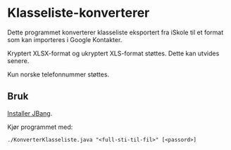 # Klasseliste-konverterer

Dette programmet konverterer klasseliste eksportert fra iSkole til et format som kan importeres i Google Kontakter.

Kryptert XLSX-format og ukryptert XLS-format støttes. Dette kan utvides senere.

Kun norske telefonnummer støttes.

## Bruk

[Installer JBang](https://www.jbang.dev/documentation/guide/latest/installation.html).

Kjør programmet med:
```shell
./KonverterKlasseliste.java "<full-sti-til-fil>" [<passord>]
```

